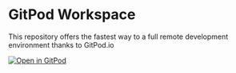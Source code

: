# GitPod Workspace

This repository offers the fastest way to a full remote development environment thanks to GitPod.io

[![Open in GitPod](https://gitpod.io/button/open-in-gitpod.svg)](https://gitpod.io#https://github.com/PrilloAndrea/gitpod-workspace)
